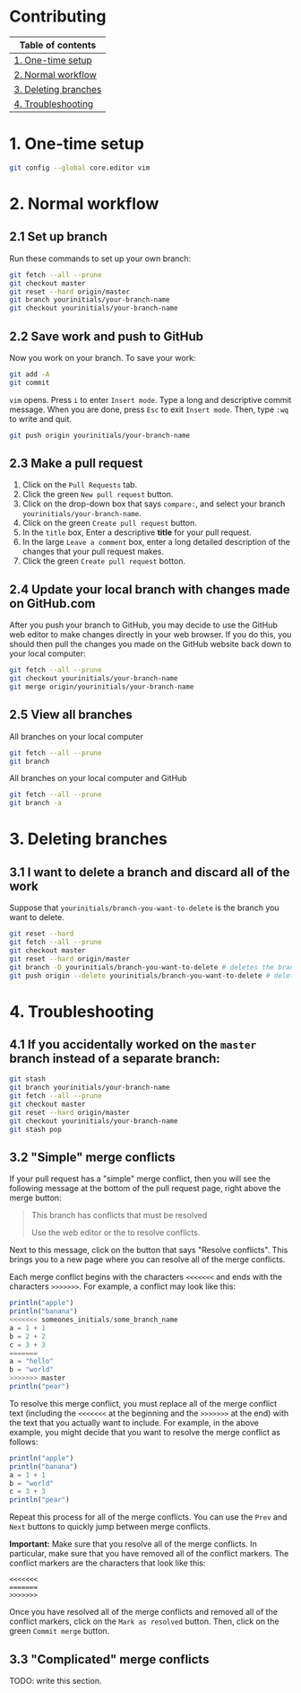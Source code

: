 # Contributing

| Table of contents | 
| ----------------- |
| [1. One-time setup](#) | 
| [2. Normal workflow](#) |
| [3. Deleting branches](#) |
| [4. Troubleshooting](#) |

# 1. One-time setup

```bash
git config --global core.editor vim
```

# 2. Normal workflow

## 2.1 Set up branch
Run these commands to set up your own branch:
```bash
git fetch --all --prune
git checkout master
git reset --hard origin/master
git branch yourinitials/your-branch-name
git checkout yourinitials/your-branch-name
```

## 2.2 Save work and push to GitHub

Now you work on your branch. To save your work:
```bash
git add -A
git commit
```

`vim` opens. Press `i` to enter `Insert mode`. Type a long and descriptive commit message. When you are done, press `Esc` to exit `Insert mode`. Then, type `:wq` to write and quit.

```bash
git push origin yourinitials/your-branch-name
```

## 2.3 Make a pull request

1. Click on the `Pull Requests` tab.
2. Click the green `New pull request` button.
3. Click on the drop-down box that says `compare:`, and select your branch `yourinitials/your-branch-name`.
4. Click on the green `Create pull request` button.
5. In the `title` box, Enter a descriptive **title** for your pull request.
6. In the large `Leave a comment` box, enter a long detailed description of the changes that your pull request makes.
7. Click the green `Create pull request` botton.

## 2.4 Update your local branch with changes made on GitHub.com

After you push your branch to GitHub, you may decide to use the GitHub web editor to make changes directly in your web browser. If you do this, you should then pull the changes you made on the GitHub website back down to your local computer:
```bash
git fetch --all --prune
git checkout yourinitials/your-branch-name
git merge origin/yourinitials/your-branch-name
```

## 2.5 View all branches

All branches on your local computer
```bash
git fetch --all --prune
git branch
```

All branches on your local computer and GitHub
```bash
git fetch --all --prune
git branch -a
```

# 3. Deleting branches

## 3.1 I want to delete a branch and discard all of the work

Suppose that `yourinitials/branch-you-want-to-delete` is the branch you want to delete.
```bash
git reset --hard
git fetch --all --prune
git checkout master
git reset --hard origin/master
git branch -D yourinitials/branch-you-want-to-delete # deletes the branch on your local computer
git push origin --delete yourinitials/branch-you-want-to-delete # deletes the branch on GitHub
```

# 4. Troubleshooting

## 4.1 If you accidentally worked on the `master` branch instead of a separate branch:

```bash
git stash
git branch yourinitials/your-branch-name
git fetch --all --prune
git checkout master
git reset --hard origin/master
git checkout yourinitials/your-branch-name
git stash pop
```

## 3.2 "Simple" merge conflicts

If your pull request has a "simple" merge conflict, then you will see the following message at the bottom of the pull request page, right above the merge button:

> This branch has conflicts that must be resolved
>
> Use the web editor or the to resolve conflicts. 

Next to this message, click on the button that says "Resolve conflicts".  This brings you to a new page where you can resolve all of the merge conflicts.

Each merge conflict begins with the characters `<<<<<<<` and ends with the characters `>>>>>>>`. For example, a conflict may look like this:
```julia
println("apple")
println("banana")
<<<<<<< someones_initials/some_branch_name
a = 1 + 1
b = 2 + 2
c = 3 + 3
=======
a = "hello"
b = "world"
>>>>>>> master
println("pear")
```

To resolve this merge conflict, you must replace all of the merge conflict text (including the `<<<<<<<` at the beginning and the `>>>>>>>` at the end) with the text that you actually want to include. For example, in the above example, you might decide that you want to resolve the merge conflict as follows:
```julia
println("apple")
println("banana")
a = 1 + 1
b = "world"
c = 3 + 3
println("pear")
```

Repeat this process for all of the merge conflicts. You can use the `Prev` and `Next` buttons to quickly jump between merge conflicts.

**Important:** Make sure that you resolve all of the merge conflicts. In particular, make sure that you have removed all of the conflict markers. The conflict markers are the characters that look like this:
```
<<<<<<< 
=======
>>>>>>> 
```

Once you have resolved all of the merge conflicts and removed all of the conflict markers, click on the `Mark as resolved` button. Then, click on the green `Commit merge` button.

## 3.3 "Complicated" merge conflicts

TODO: write this section.
